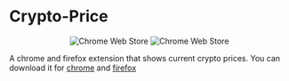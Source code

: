 # Crypto-Price
<div align="center">
<img alt="Chrome Web Store" scr="https://img.shields.io/amo/rating/crypto-price?color=orange&label=Firefox%20Rating">
<img alt="Chrome Web Store" scr="https://img.shields.io/chrome-web-store/rating/aijcmfbomlkfaclgjpphidgoijibeobj?color=yellow&label=Chrome%20Rating">
</div>

A chrome and firefox extension that shows current crypto prices.
You can download it for <a href="https://chrome.google.com/webstore/detail/crypto-price-shower/aijcmfbomlkfaclgjpphidgoijibeobj?hl=en&authuser=0">chrome<a> and <a href="https://addons.mozilla.org/en-US/firefox/addon/crypto-price/">firefox<a>
